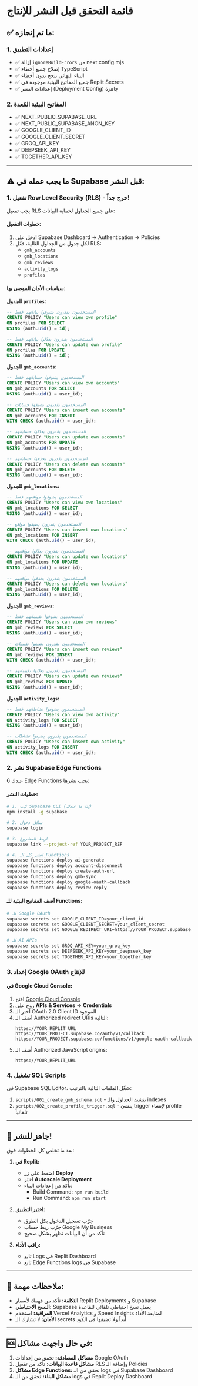 # قائمة التحقق قبل النشر للإنتاج

## ✅ ما تم إنجازه:

### 1. إعدادات التطبيق
- ✅ إزالة `ignoreBuildErrors` من next.config.mjs
- ✅ إصلاح جميع أخطاء TypeScript
- ✅ البناء النهائي ينجح بدون أخطاء
- ✅ جميع المفاتيح البيئية موجودة في Replit Secrets
- ✅ إعدادات النشر (Deployment Config) جاهزة

### 2. المفاتيح البيئية المُعدة
- ✅ NEXT_PUBLIC_SUPABASE_URL
- ✅ NEXT_PUBLIC_SUPABASE_ANON_KEY
- ✅ GOOGLE_CLIENT_ID
- ✅ GOOGLE_CLIENT_SECRET
- ✅ GROQ_API_KEY
- ✅ DEEPSEEK_API_KEY
- ✅ TOGETHER_API_KEY

---

## ⚠️ ما يجب عمله في Supabase قبل النشر:

### 1. تفعيل Row Level Security (RLS) - **حرج جداً!**

يجب تفعيل RLS على جميع الجداول لحماية البيانات:

#### خطوات التفعيل:
1. ادخل على Supabase Dashboard → Authentication → Policies
2. لكل جدول من الجداول التالية، فعّل RLS:
   - `gmb_accounts`
   - `gmb_locations`
   - `gmb_reviews`
   - `activity_logs`
   - `profiles`

#### سياسات الأمان الموصى بها:

**للجدول `profiles`:**
```sql
-- المستخدمون يقدرون يشوفوا بياناتهم فقط
CREATE POLICY "Users can view own profile"
ON profiles FOR SELECT
USING (auth.uid() = id);

-- المستخدمون يقدرون يعدّلوا بياناتهم فقط
CREATE POLICY "Users can update own profile"
ON profiles FOR UPDATE
USING (auth.uid() = id);
```

**للجدول `gmb_accounts`:**
```sql
-- المستخدمون يشوفوا حساباتهم فقط
CREATE POLICY "Users can view own accounts"
ON gmb_accounts FOR SELECT
USING (auth.uid() = user_id);

-- المستخدمون يقدرون يضيفوا حسابات
CREATE POLICY "Users can insert own accounts"
ON gmb_accounts FOR INSERT
WITH CHECK (auth.uid() = user_id);

-- المستخدمون يقدرون يعدّلوا حساباتهم
CREATE POLICY "Users can update own accounts"
ON gmb_accounts FOR UPDATE
USING (auth.uid() = user_id);

-- المستخدمون يقدرون يحذفوا حساباتهم
CREATE POLICY "Users can delete own accounts"
ON gmb_accounts FOR DELETE
USING (auth.uid() = user_id);
```

**للجدول `gmb_locations`:**
```sql
-- المستخدمون يشوفوا مواقعهم فقط
CREATE POLICY "Users can view own locations"
ON gmb_locations FOR SELECT
USING (auth.uid() = user_id);

-- المستخدمون يقدرون يضيفوا مواقع
CREATE POLICY "Users can insert own locations"
ON gmb_locations FOR INSERT
WITH CHECK (auth.uid() = user_id);

-- المستخدمون يقدرون يعدّلوا مواقعهم
CREATE POLICY "Users can update own locations"
ON gmb_locations FOR UPDATE
USING (auth.uid() = user_id);

-- المستخدمون يقدرون يحذفوا مواقعهم
CREATE POLICY "Users can delete own locations"
ON gmb_locations FOR DELETE
USING (auth.uid() = user_id);
```

**للجدول `gmb_reviews`:**
```sql
-- المستخدمون يشوفوا تقييماتهم فقط
CREATE POLICY "Users can view own reviews"
ON gmb_reviews FOR SELECT
USING (auth.uid() = user_id);

-- المستخدمون يقدرون يضيفوا تقييمات
CREATE POLICY "Users can insert own reviews"
ON gmb_reviews FOR INSERT
WITH CHECK (auth.uid() = user_id);

-- المستخدمون يقدرون يعدّلوا تقييماتهم
CREATE POLICY "Users can update own reviews"
ON gmb_reviews FOR UPDATE
USING (auth.uid() = user_id);
```

**للجدول `activity_logs`:**
```sql
-- المستخدمون يشوفوا نشاطاتهم فقط
CREATE POLICY "Users can view own activity"
ON activity_logs FOR SELECT
USING (auth.uid() = user_id);

-- المستخدمون يقدرون يضيفوا نشاطات
CREATE POLICY "Users can insert own activity"
ON activity_logs FOR INSERT
WITH CHECK (auth.uid() = user_id);
```

### 2. نشر Supabase Edge Functions

عندك 6 Edge Functions يجب نشرها:

#### خطوات النشر:
```bash
# 1. ثبّت Supabase CLI (إذا ما عندك)
npm install -g supabase

# 2. سجّل دخول
supabase login

# 3. اربط المشروع
supabase link --project-ref YOUR_PROJECT_REF

# 4. انشر كل الـ Functions
supabase functions deploy ai-generate
supabase functions deploy account-disconnect
supabase functions deploy create-auth-url
supabase functions deploy gmb-sync
supabase functions deploy google-oauth-callback
supabase functions deploy review-reply
```

#### أضف المفاتيح البيئية للـ Functions:
```bash
# للـ Google OAuth
supabase secrets set GOOGLE_CLIENT_ID=your_client_id
supabase secrets set GOOGLE_CLIENT_SECRET=your_client_secret
supabase secrets set GOOGLE_REDIRECT_URI=https://YOUR_PROJECT.supabase.co/functions/v1/google-oauth-callback

# للـ AI APIs
supabase secrets set GROQ_API_KEY=your_groq_key
supabase secrets set DEEPSEEK_API_KEY=your_deepseek_key
supabase secrets set TOGETHER_API_KEY=your_together_key
```

### 3. إعداد Google OAuth للإنتاج

#### في Google Cloud Console:
1. افتح [Google Cloud Console](https://console.cloud.google.com/)
2. روح على **APIs & Services** → **Credentials**
3. اختر الـ OAuth 2.0 Client ID الموجود
4. أضف الـ Authorized redirect URIs التالية:
   ```
   https://YOUR_REPLIT_URL
   https://YOUR_PROJECT.supabase.co/auth/v1/callback
   https://YOUR_PROJECT.supabase.co/functions/v1/google-oauth-callback
   ```
5. أضف الـ Authorized JavaScript origins:
   ```
   https://YOUR_REPLIT_URL
   ```

### 4. تشغيل SQL Scripts

في Supabase SQL Editor، شغّل الملفات التالية بالترتيب:
1. `scripts/001_create_gmb_schema.sql` - ينشئ الجداول والـ indexes
2. `scripts/002_create_profile_trigger.sql` - ينشئ trigger لإنشاء profile تلقائياً

---

## 🚀 جاهز للنشر!

بعد ما تخلص كل الخطوات فوق:

1. **في Replit:**
   - اضغط على زر **Deploy** 
   - اختر **Autoscale Deployment**
   - تأكد من إعدادات البناء:
     - Build Command: `npm run build`
     - Run Command: `npm run start`

2. **اختبر التطبيق:**
   - جرّب تسجيل الدخول بكل الطرق
   - جرّب ربط حساب Google My Business
   - تأكد من أن البيانات تظهر بشكل صحيح

3. **راقب الأداء:**
   - تابع Logs في Replit Dashboard
   - تابع Edge Functions logs في Supabase

---

## 📝 ملاحظات مهمة:

- **التكلفة:** تأكد من فهمك لأسعار Replit Deployments و Supabase
- **النسخ الاحتياطي:** Supabase يعمل نسخ احتياطي تلقائي للقاعدة
- **المراقبة:** استخدم Vercel Analytics و Speed Insights لمتابعة الأداء
- **الأمان:** لا تشارك الـ secrets أبداً ولا تضيفها في الكود

---

## 🆘 في حال واجهت مشاكل:

1. **مشاكل المصادقة:** تحقق من إعدادات Google OAuth
2. **مشاكل قاعدة البيانات:** تأكد من تفعيل RLS وإضافة الـ Policies
3. **مشاكل Edge Functions:** تحقق من الـ logs في Supabase Dashboard
4. **مشاكل البناء:** تحقق من الـ logs في Replit Deploy Dashboard
